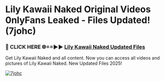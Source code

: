 # Lily Kawaii Naked Original Videos 0nlyFans Leaked - Files Updated! (7johc)

<h3>🔴 CLICK HERE 🌐==►► <a href="https://tinyurl.com/yckcrads" rel="nofollow">Lily Kawaii Naked Updated Files</a></h3>

Get Lily Kawaii Naked and all content. Now you can access all videos and pictures of Lily Kawaii Naked. New Updated Files 2025!

[![7johc](https://i.imgur.com/hpKpOFt.gif)](https://tinyurl.com/yckcrads)
